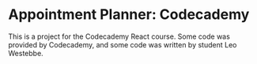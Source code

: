 # Appointment Planner: Codecademy

This is a project for the Codecademy React course. Some code was provided by Codecademy, and some code was written by student Leo Westebbe.
